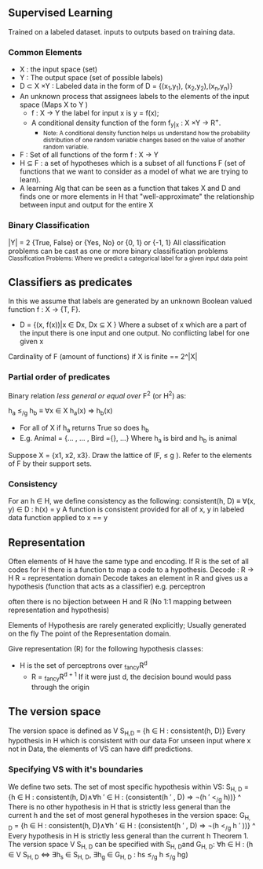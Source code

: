 ## Supervised Learning
Trained on a labeled dataset. inputs to outputs based on training data.

### Common Elements
- X : the input space (set)
- Y : The output space (set of possible labels)
- D ⊂ X ×Y : Labeled data in the form of D  = {(x<sub>1</sub>,y<sub>1</sub>), (x<sub>2</sub>,y<sub>2</sub>),(x<sub>n</sub>,y<sub>n</sub>)} 
- An unknown process that assignees labels to the elements of the input space (Maps X to Y )
	- f : X → Y  the label for input x is y = f(x);
	- A conditional density function of the form f<sub>y|x</sub> : X ×Y → R<sup>+</sup>.
		- <small>Note:  A conditional density function helps us understand how the probability distribution of one random variable changes based on the value of another random variable.</small>
- F : Set of all functions of the form f : X → Y
- H ⊆ F : a set of hypotheses which is a subset of all functions F (set of functions that we want to consider as a model of what we are trying to learn).
- A learning Alg that can be seen as a function that takes X and D and finds one or more elements  in H that "well-approximate" the relationship between input and output for the entire X
### Binary Classification
|Y| = 2 {True, False} or {Yes, No} or {0, 1} or {-1, 1}
All classification problems can be cast as one or more binary classification problems 
<small>Classification Problems: Where we predict a categorical label for a given input data point</small>
	
## Classifiers as predicates
In this we assume that labels are generated by an unknown Boolean valued function  f : X → {T, F}. 
 - D = {(x, f(x))|x ∈ Dx, Dx ⊆ X }
Where a subset of x which are a part of the input there is one input and one output. No conflicting label for one given x

Cardinality of F (amount of functions) if X is finite == 2^|X| 
### Partial order of predicates
Binary relation *less general or equal over* F<sup>2</sup> (or H<sup>2</sup>) as:

h<sub>a</sub> ≤<sub>/g</sub> h<sub>b</sub> ≡ ∀x ∈ X  h<sub>a</sub>(x) ⇒ h<sub>b</sub>(x)
- For all of X if h<sub>a</sub> returns True so does  h<sub>b</sub>
- E.g. Animal = {... , ... , Bird ={}, ...} Where  h<sub>a</sub> is bird and  h<sub>b</sub>
is animal	


Suppose X = {x1, x2, x3}. Draw the lattice of (F, ≤ g ). Refer to the elements of F by their support sets.
### Consistency
For an h ∈ H, we define consistency as the following: consistent(h, D) ≡ ∀(x, y) ∈ D : h(x) = y 
A function is consistent provided for all of x, y in labeled data function applied to x == y

## Representation
Often elements of H have the same type and encoding. If R is the set of all codes for H there is a function to map a code to a hypothesis.
Decode : R -> H
R = representation domain
Decode takes an element in R and gives us a hypothesis (function that acts as a classifier) e.g. perceptron

often there is no bijection between H and R  (No 1:1 mapping between representation and hypothesis)

Elements of Hypothesis are rarely generated explicitly; Usually generated on the fly
The point of the Representation domain.

Give representation (R) for the following hypothesis classes:
- H is the set of perceptrons over <sub>fancy</sub>R<sup>d</sup>
	- R = <sub>fancy</sub>R<sup>d + 1</sup> If it were just d, the decision bound would pass through the origin
## The version space
The version space is defined as
	V S<sub>H,D</sub> = {h ∈ H : consistent(h, D)}
	Every hypothesis in H which is consistent with our data
For unseen input where x not in Data, the elements of VS can have diff predictions. 
### Specifying VS with it's boundaries
We define two sets.
The set of most specific hypothesis within VS:
S<sub>H, D</sub> = {h ∈ H : consistent(h, D)∧∀h ′ ∈ H : (consistent(h ′ , D) ⇒ ¬(h ′ <<sub>/g</sub> h))} 
^ There is no other hypothesis in H that is strictly less general than the current h 
and the set of most general hypotheses in the version space: 
G<sub>H, D</sub> = {h ∈ H : consistent(h, D)∧∀h ′ ∈ H : (consistent(h ′ , D) ⇒ ¬(h <<sub>/g</sub> h ′ ))} 
^ Every hypothesis in H is strictly less general than the current h
Theorem 1. The version space V S<sub>H, D</sub> can be specified with S<sub>H, D</sub>and G<sub>H, D</sub>:
∀h ∈ H : (h ∈ V S<sub>H, D</sub> ⇔ ∃h<sub>s</sub> ∈ S<sub>H, D</sub>, ∃h<sub>g</sub> ∈ G<sub>H, D</sub> : hs ≤<sub>/g</sub> h ≤<sub>/g</sub> hg)